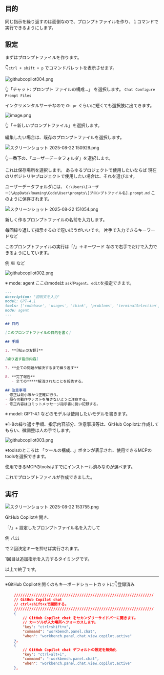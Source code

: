 <!--
title:   GitHub Copilot: 毎回指示しているのをプロンプトファイル化する方法。これで毎回コマンド入力１回だけで実行・完結できるようにする。
tags:    githubcopilot,プロンプト
id:      7c9691507efb46fa43a0
private: false
-->
## 目的

同じ指示を繰り返すのは面倒なので、プロンプトファイルを作り、１コマンドで実行できるようにします。

## 設定

まずはプロンプトファイルを作ります。

👇️`ctrl + shift + p` でコマンドパレットを表示させます。

![githubcopilot004.png](https://qiita-image-store.s3.ap-northeast-1.amazonaws.com/0/44761/fac4004a-df74-437e-82bf-2fc2f68c1383.png)

👆️「チャット: プロンプト ファイルの構成…」 を選択します。
`Chat Configure Prompt Files`

インクリメンタルサーチなので
`Ch pr`
ぐらいに短くても選択肢に出てきます。

![image.png](https://qiita-image-store.s3.ap-northeast-1.amazonaws.com/0/44761/1005c6de-047a-4891-829f-083611fab5eb.png)

👆️「＋新しいプロンプトファイル」を選択します。

編集したい場合は、既存のプロンプトファイルを選択します。

![スクリーンショット 2025-08-22 150928.png](https://qiita-image-store.s3.ap-northeast-1.amazonaws.com/0/44761/997c8c21-7d95-4a48-a39e-6090c5708bd2.png)

👆️一番下の、「ユーザーデータフォルダ」を選択します。

これは保存場所を選択します。
あらゆるプロジェクトで使用したいならば
現在のリポジトリやプロジェクトで使用したい場合は、それを選びます。

ユーザーデータフォルダには、
`C:\Users\[ユーザー]\AppData\Roaming\Code\User\prompts\[プロンプトファイル名].prompt.md`
このように保存されます。



![スクリーンショット 2025-08-22 151054.png](https://qiita-image-store.s3.ap-northeast-1.amazonaws.com/0/44761/9ec895ae-e34f-4b8b-bb7d-451358548827.png)

新しく作るプロンプトファイルの名前を入力します。

毎回繰り返して指示するので短いほうがいいです。
片手で入力できるキーワードなど

このプロンプトファイルの実行は「/」＋キーワード なので右手でだけで入力できるようにしています。

例
/lii
など

![githubcopilot002.png](https://qiita-image-store.s3.ap-northeast-1.amazonaws.com/0/44761/741423b1-9dc0-43b9-99f2-d744e72e925f.png)

※ mode: agent
ここのmodeは `ask`や`agent`、`edit`を指定できます。





```[プロンプトファイル名].prompt.md
---
description: "説明文を入力"
model: GPT-4.1
tools: ['codebase', 'usages', 'think', 'problems', 'terminalSelection', 'terminalLastCommand', 'fetch', 'githubRepo', 'editFiles', 'search', 'runCommands', 'serena', 'context7', 'sequentialthinking']
mode: agent
---

## 目的

[このプロンプトファイルの目的を書く]

## 手順

1. **[指示のお題]**

[繰り返す指示内容]

7. **全ての問題が解決するまで繰り返す**

8. **完了報告**
   - 全ての*****解消されたことを報告する。

## 注意事項
- 修正は最小限かつ正確に行う。
- 既存の動作やテストを壊さないように注意する。
- 修正内容はコミットメッセージ指示書に従い記録する。

```

※ model: GPT-4.1 などのモデルは使用したいモデルを書きます。


※1-8の繰り返す手順、指示内容部分、注意事項等は、GitHub Copilotに作成してもらい、微調整は人の手でします。


![githubcopilot003.png](https://qiita-image-store.s3.ap-northeast-1.amazonaws.com/0/44761/b0d1e30c-4c0a-411d-b0d6-f4052a77682b.png)

※toolsのところは 「ツールの構成…」ボタンが表示され、使用できるMCPのtoolsを選択できます。

使用できるMCPのtoolsはすでにインストール済みなのが選べます。



これでプロンプトファイルが作成できました。



## 実行

![スクリーンショット 2025-08-22 153755.png](https://qiita-image-store.s3.ap-northeast-1.amazonaws.com/0/44761/1cc8f523-96fe-4c9c-b4e9-e29c102f7cc8.png)

GitHub Copilotを開き、


「/」+ 設定したプロンプトファイル名を入力して

例
`/lii`

で２回決定キーを押せば実行されます。

1回目は追加指示を入力するタイミングです。

以上で終了です。


-----

※GitHub Copilotを開くのもキーボードショートカットに👇️登録済み

```keybindings.json
	////////////////////////////////////////////////////////////////
	// GitHub Copilot chat
	// ctrl+shift+xで開閉する。
	////////////////////////////////////////////////////////////////
	{
		// GitHub Copilot chat をセカンダリーサイドバーに開きます。
		// カーソルが入力場所へフォーカスします。
		"key": "ctrl+shift+x",
		"command": "workbench.panel.chat",
		"when": "workbench.panel.chat.view.copilot.active"
	},
	{
		// GitHub Copilot chat デフォルトの設定を無効化
		"key": "ctrl+alt+i",
		"command": "-workbench.panel.chat",
		"when": "workbench.panel.chat.view.copilot.active"
	},
```
